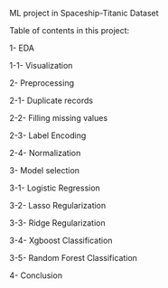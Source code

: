 ML project in Spaceship-Titanic Dataset


Table of contents in this project:

1- EDA

1-1- Visualization


2- Preprocessing

2-1- Duplicate records

2-2- Filling missing values

2-3- Label Encoding

2-4- Normalization


3- Model selection


3-1- Logistic Regression

3-2- Lasso Regularization

3-3- Ridge Regularization

3-4- Xgboost Classification

3-5- Random Forest Classification


4- Conclusion


